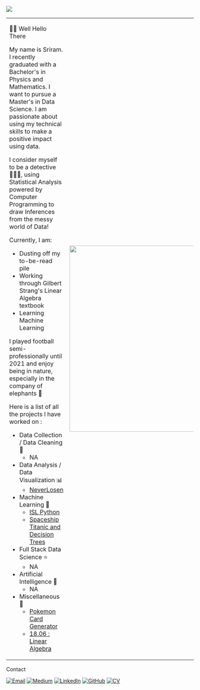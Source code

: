 ![](https://komarev.com/ghpvc/?username=sri-ram-swaminathan)

<table>
<tr>
<td>

👋🏽 Well Hello There

My name is Sriram. I recently graduated with a Bachelor's in Physics and Mathematics. I want to pursue a Master's in Data Science. I am passionate about using my technical skills to make a positive impact using data.

I consider myself to be a detective 🕵🏽‍♂️, using Statistical Analysis powered by Computer Programming to draw Inferences from the messy world of Data!

Currently, I am:
- Dusting off my to-be-read pile
- Working through Gilbert Strang's Linear Algebra textbook
- Learning Machine Learning

I played football semi-professionally until 2021 and enjoy being in nature, especially in the company of elephants 🐘

Here is a list of all the projects I have worked on : 

- Data Collection / Data Cleaning 🧹
  - NA 
- Data Analysis / Data Visualization 📊
  - [NeverLosen](https://medium.com/@sriramthinksaboutthings/neverlosen-857fcb9761f4)
- Machine Learning 🤖
  - [ISL Python](https://github.com/sri-ram-swaminathan/ISL-Python)
  - [Spaceship Titanic and Decision Trees](https://github.com/sri-ram-swaminathan/Spaceship-Titanic-and-Decision-Trees)
- Full Stack Data Science ⭐
  - NA
- Artificial Intelligence 🧠
  - NA
- Miscellaneous 🎡
  - [Pokemon Card Generator](https://github.com/sri-ram-swaminathan/CS50P-Final-Project)
  - [18.06 : Linear Algebra](https://drive.google.com/drive/folders/19bQ04vYDnS0toQTzao1992GsyCrOI_dg?usp=sharing)
</td>
<td>

<img src="https://drive.google.com/uc?export=view&id=1_k3pisu9wNBXRzpUEi24pk800Y7edQun"  width="500"/>

</td>
</tr>
</table>

Contact 

[![Email](https://img.shields.io/badge/Email-D14836?style=for-the-badge&logo=gmail&logoColor=white)](mailto:sriram.esw2@gmail.com)
[![Medium](https://img.shields.io/badge/Medium-12100E?style=for-the-badge&logo=medium&logoColor=white)](https://medium.com/@sriramthinksaboutthings)
[![LinkedIn](https://img.shields.io/badge/LinkedIn-0077B5?style=for-the-badge&logo=linkedin&logoColor=white)](https://www.linkedin.com/in/hisriram/)
[![GitHub](https://img.shields.io/badge/GitHub-100000?style=for-the-badge&logo=github&logoColor=white)](https://github.com/sri-ram-swaminathan)
[![CV](https://img.shields.io/badge/CV-4285F4?style=for-the-badge&logo=Google%20Drive&logoColor=white)](https://docs.google.com/document/d/1uVEKQkBt5hlOOZHhndw84KKXXm9KrzgH_wAgnsovfQY/copy)
